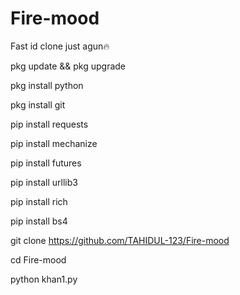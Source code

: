 # Fire-mood
Fast id clone just agun🔥


pkg update && pkg upgrade

pkg install python

pkg install git

pip install requests

pip install mechanize

pip install futures

pip install urllib3

pip install rich

pip install bs4

git clone 
https://github.com/TAHIDUL-123/Fire-mood

cd Fire-mood

python khan1.py
